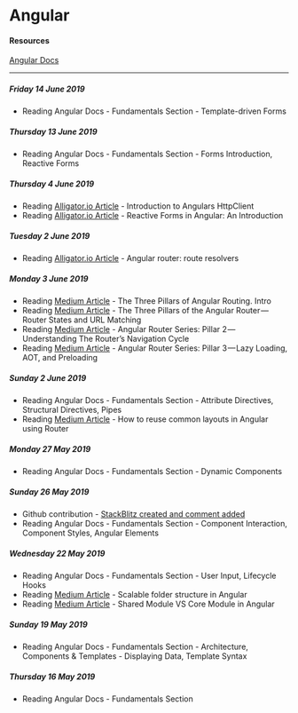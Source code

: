 # Angular

#### Resources

[Angular Docs](https://angular.io/docs)
___
##### Friday 14 June 2019
- Reading Angular Docs - Fundamentals Section - Template-driven Forms

##### Thursday 13 June 2019
- Reading Angular Docs - Fundamentals Section - Forms Introduction, Reactive Forms

##### Thursday 4 June 2019
- Reading [Alligator.io Article](https://alligator.io/angular/httpclient-intro/) - Introduction to Angulars HttpClient
- Reading [Alligator.io Article](https://alligator.io/angular/reactive-forms-introduction/) - Reactive Forms in Angular: An Introduction

##### Tuesday 2 June 2019
- Reading [Alligator.io Article](https://alligator.io/angular/route-resolvers/) - Angular router: route resolvers

##### Monday 3 June 2019
- Reading [Medium Article](https://blog.angularindepth.com/the-three-pillars-of-angular-routing-angular-router-series-introduction-fb34e4e8758e) - The Three Pillars of Angular Routing. Intro
- Reading [Medium Article](https://blog.angularindepth.com/angular-routing-series-pillar-1-router-states-and-url-matching-12520e62d0fc) - The Three Pillars of the Angular Router — Router States and URL Matching
- Reading [Medium Article](https://blog.angularindepth.com/angular-router-series-pillar-2-navigation-d050286bf4fa) - Angular Router Series: Pillar 2 — Understanding The Router’s Navigation Cycle
- Reading [Medium Article](https://blog.angularindepth.com/angular-router-series-pillar-3-lazy-loading-aot-and-preloading-a23a046c51f0) - Angular Router Series: Pillar 3 — Lazy Loading, AOT, and Preloading

##### Sunday 2 June 2019
- Reading Angular Docs - Fundamentals Section - Attribute Directives, Structural Directives, Pipes
- Reading [Medium Article](https://blog.angularindepth.com/angular-routing-reusing-common-layout-for-pages-from-different-modules-440a23f86b57) - How to reuse common layouts in Angular using Router

##### Monday 27 May 2019
- Reading Angular Docs - Fundamentals Section - Dynamic Components

##### Sunday 26 May 2019
- Github contribution - [StackBlitz created and comment added](https://github.com/valor-software/ngx-bootstrap/issues/5222)
- Reading Angular Docs - Fundamentals Section - Component Interaction, Component Styles, Angular Elements

##### Wednesday 22 May 2019
- Reading Angular Docs - Fundamentals Section - User Input, Lifecycle Hooks
- Reading [Medium Article](https://itnext.io/choosing-a-highly-scalable-folder-structure-in-angular-d987de65ec7) - Scalable folder structure in Angular
- Reading [Medium Article](https://medium.com/@benmohamehdi/angular-best-practices-coremodule-vs-sharedmodule-25f6721aa2ef) - Shared Module VS Core Module in Angular

##### Sunday 19 May 2019
- Reading Angular Docs - Fundamentals Section - Architecture, Components & Templates - Displaying Data, Template Syntax

##### Thursday 16 May 2019
- Reading Angular Docs - Fundamentals Section

